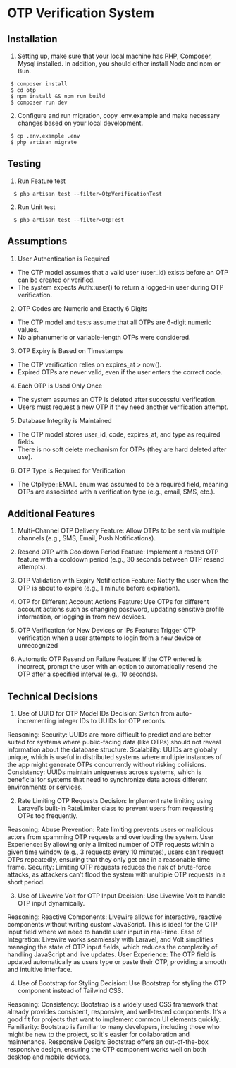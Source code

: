 # OTP Verification System
## Installation
1. Setting up, make sure that your local machine has PHP, Composer, Mysql installed. In addition, you should either install Node and npm or Bun.
 ```
  $ composer install
  $ cd otp
  $ npm install && npm run build
  $ composer run dev
  ```
2. Configure and run migration, copy .env.example and make necessary changes based on your local development.
 ```
  $ cp .env.example .env
  $ php artisan migrate
  ```
## Testing
1. Run Feature test
```
  $ php artisan test --filter=OtpVerificationTest
```
2. Run Unit test
```
  $ php artisan test --filter=OtpTest
```

## Assumptions
1. User Authentication is Required
* The OTP model assumes that a valid user (user_id) exists before an OTP can be created or verified.
* The system expects Auth::user() to return a logged-in user during OTP verification.

2. OTP Codes are Numeric and Exactly 6 Digits
* The OTP model and tests assume that all OTPs are 6-digit numeric values.
* No alphanumeric or variable-length OTPs were considered.

3. OTP Expiry is Based on Timestamps
* The OTP verification relies on expires_at > now().
* Expired OTPs are never valid, even if the user enters the correct code.

4. Each OTP is Used Only Once
* The system assumes an OTP is deleted after successful verification.
* Users must request a new OTP if they need another verification attempt.

5. Database Integrity is Maintained
* The OTP model stores user_id, code, expires_at, and type as required fields.
* There is no soft delete mechanism for OTPs (they are hard deleted after use).

6. OTP Type is Required for Verification
* The OtpType::EMAIL enum was assumed to be a required field, meaning OTPs are associated with a verification type (e.g., email, SMS, etc.).

## Additional Features
1. Multi-Channel OTP Delivery
Feature: Allow OTPs to be sent via multiple channels (e.g., SMS, Email, Push Notifications).

2. Resend OTP with Cooldown Period
Feature: Implement a resend OTP feature with a cooldown period (e.g., 30 seconds between OTP resend attempts).

3. OTP Validation with Expiry Notification
Feature: Notify the user when the OTP is about to expire (e.g., 1 minute before expiration).

4. OTP for Different Account Actions
Feature: Use OTPs for different account actions such as changing password, updating sensitive profile information, or logging in from new devices.

5. OTP Verification for New Devices or IPs
Feature: Trigger OTP verification when a user attempts to login from a new device or unrecognized

6. Automatic OTP Resend on Failure
Feature: If the OTP entered is incorrect, prompt the user with an option to automatically resend the OTP after a specified interval (e.g., 10 seconds).

## Technical Decisions
1. Use of UUID for OTP Model IDs
Decision: Switch from auto-incrementing integer IDs to UUIDs for OTP records.

Reasoning:
Security: UUIDs are more difficult to predict and are better suited for systems where public-facing data (like OTPs) should not reveal information about the database structure.
Scalability: UUIDs are globally unique, which is useful in distributed systems where multiple instances of the app might generate OTPs concurrently without risking collisions.
Consistency: UUIDs maintain uniqueness across systems, which is beneficial for systems that need to synchronize data across different environments or services.

2. Rate Limiting OTP Requests
Decision: Implement rate limiting using Laravel’s built-in RateLimiter class to prevent users from requesting OTPs too frequently.

Reasoning:
Abuse Prevention: Rate limiting prevents users or malicious actors from spamming OTP requests and overloading the system.
User Experience: By allowing only a limited number of OTP requests within a given time window (e.g., 3 requests every 10 minutes), users can’t request OTPs repeatedly, ensuring that they only get one in a reasonable time frame.
Security: Limiting OTP requests reduces the risk of brute-force attacks, as attackers can’t flood the system with multiple OTP requests in a short period.

3. Use of Livewire Volt for OTP Input
Decision: Use Livewire Volt to handle OTP input dynamically.

Reasoning:
Reactive Components: Livewire allows for interactive, reactive components without writing custom JavaScript. This is ideal for the OTP input field where we need to handle user input in real-time.
Ease of Integration: Livewire works seamlessly with Laravel, and Volt simplifies managing the state of OTP input fields, which reduces the complexity of handling JavaScript and live updates.
User Experience: The OTP field is updated automatically as users type or paste their OTP, providing a smooth and intuitive interface.

4. Use of Bootstrap for Styling
Decision: Use Bootstrap for styling the OTP component instead of Tailwind CSS.

Reasoning:
Consistency: Bootstrap is a widely used CSS framework that already provides consistent, responsive, and well-tested components. It’s a good fit for projects that want to implement common UI elements quickly.
Familiarity: Bootstrap is familiar to many developers, including those who might be new to the project, so it's easier for collaboration and maintenance.
Responsive Design: Bootstrap offers an out-of-the-box responsive design, ensuring the OTP component works well on both desktop and mobile devices.